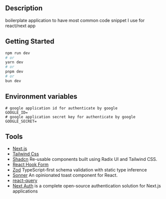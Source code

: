 ## Description

boilerplate application to have most common code snippet I use for react/next app

## Getting Started

```bash
npm run dev
# or
yarn dev
# or
pnpm dev
# or
bun dev
```

## Environment variables

```
# google application id for authenticate by google
GOOGLE_ID=
# google application secret key for authenticate by google
GOOGLE_SECRET=
```

## Tools

- [Next.js](https://nextjs.org/docs)
- [Tailwind Css](https://tailwindcss.com/)
- [Shadcn](https://ui.shadcn.com/) Re-usable components built using Radix UI and Tailwind CSS.
- [React Hook Form](https://www.react-hook-form.com/)
- [Zod](https://zod.dev/) TypeScript-first schema validation with static type inference
- [Sonner](https://sonner.emilkowal.ski/) An opinionated toast component for React.
- [react-query](https://tanstack.com/query/v4/docs/react/overview)
- [Next Auth](https://next-auth.js.org/) is a complete open-source authentication solution for Next.js applications
